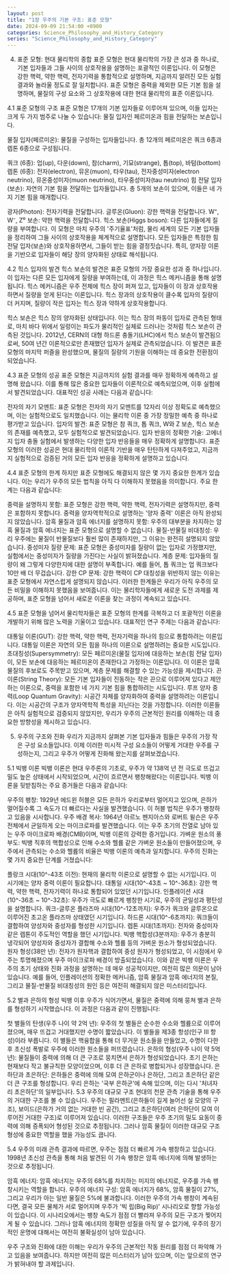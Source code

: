```yaml
---
layout: post
title: "1장 우주의 기본 구조: 표준 모형"
date: 2024-09-09 21:54:00 +0900
categories: Science_Philosophy_and_History_Category
series: "Science_Philosophy_and_History_Category"
---
```





4. 표준 모형: 현대 물리학의 종합
표준 모형은 현대 물리학의 가장 큰 성과 중 하나로, 기본 입자들과 그들 사이의 상호작용을 설명하는 포괄적인 이론입니다. 이 모형은 강한 핵력, 약한 핵력, 전자기력을 통합적으로 설명하며, 지금까지 알려진 모든 실험 결과와 놀라울 정도로 잘 일치합니다. 표준 모형은 중력을 제외한 모든 기본 힘을 설명하며, 물질의 구성 요소와 그 상호작용에 대한 현대 물리학의 표준 이론입니다.

4.1 표준 모형의 구조
표준 모형은 17개의 기본 입자들로 이루어져 있으며, 이들 입자는 크게 두 가지 범주로 나눌 수 있습니다: 물질 입자인 페르미온과 힘을 전달하는 보손입니다.

물질 입자(페르미온): 물질을 구성하는 입자들입니다. 총 12개의 페르미온은 쿼크 6종과 렙톤 6종으로 구성됩니다.

쿼크 (6종): 업(up), 다운(down), 참(charm), 기묘(strange), 톱(top), 바텀(bottom)
렙톤 (6종): 전자(electron), 뮤온(muon), 타우(tau), 전자중성미자(electron neutrino), 뮤온중성미자(muon neutrino), 타우중성미자(tau neutrino)
힘 전달 입자(보손): 자연의 기본 힘을 전달하는 입자들입니다. 총 5개의 보손이 있으며, 이들은 네 가지 기본 힘을 매개합니다.

광자(Photon): 전자기력을 전달합니다.
글루온(Gluon): 강한 핵력을 전달합니다.
W⁺, W⁻, Z⁰ 보손: 약한 핵력을 전달합니다.
힉스 보손(Higgs boson): 다른 입자들에게 질량을 부여합니다.
이 모형은 마치 우주의 '주기율표'처럼, 물리 세계의 모든 기본 입자들을 정리하여 그들 사이의 상호작용을 체계적으로 설명합니다. 모든 입자들은 특정한 힘 전달 입자(보손)와 상호작용하면서, 그들이 받는 힘을 결정짓습니다. 특히, 양자장 이론을 기반으로 입자들이 해당 장의 양자화된 상태로 해석됩니다.

4.2 힉스 입자의 발견
힉스 보손의 발견은 표준 모형의 가장 중요한 성과 중 하나입니다. 이 입자는 다른 모든 입자에게 질량을 부여하는데, 이 과정은 힉스 메커니즘을 통해 설명됩니다. 힉스 메커니즘은 우주 전체에 힉스 장이 퍼져 있고, 입자들이 이 장과 상호작용하면서 질량을 얻게 된다는 이론입니다. 힉스 장과의 상호작용이 클수록 입자의 질량이 더 커지며, 질량이 작은 입자는 힉스 장과 약하게 상호작용합니다.

힉스 보손은 힉스 장의 양자화된 상태입니다. 이는 힉스 장의 파동이 입자로 관측된 형태로, 마치 바다 위에서 일렁이는 파도가 물리적인 실체로 드러나는 것처럼 힉스 보손이 관측된 것입니다. 2012년, CERN의 대형 하드론 충돌기(LHC)에서 힉스 보손이 발견됨으로써, 50여 년간 이론적으로만 존재했던 입자가 실제로 관측되었습니다. 이 발견은 표준 모형의 마지막 퍼즐을 완성했으며, 물질의 질량의 기원을 이해하는 데 중요한 전환점이 되었습니다.

4.3 표준 모형의 성공
표준 모형은 지금까지의 실험 결과를 매우 정확하게 예측하고 설명해 왔습니다. 이를 통해 많은 중요한 입자들이 이론적으로 예측되었으며, 이후 실험에서 발견되었습니다. 대표적인 성공 사례는 다음과 같습니다:

전자의 자기 모멘트: 표준 모형은 전자의 자기 모멘트를 12자리 이상 정확도로 예측했으며, 이는 실험적으로도 일치했습니다. 이는 물리학 이론 중 가장 정밀한 예측 중 하나로 평가받고 있습니다.
입자의 발견: 표준 모형은 참 쿼크, 톱 쿼크, W와 Z 보손, 힉스 보손의 존재를 예측했고, 모두 실험적으로 발견되었습니다.
입자 반응의 정확한 기술: 고에너지 입자 충돌 실험에서 발생하는 다양한 입자 반응들을 매우 정확하게 설명합니다.
표준 모형의 이러한 성공은 현대 물리학의 이론적 기반을 매우 탄탄하게 다져주었고, 지금까지 실험적으로 검증된 거의 모든 입자 반응을 정확하게 설명하고 있습니다.

4.4 표준 모형의 한계
하지만 표준 모형에도 해결되지 않은 몇 가지 중요한 한계가 있습니다. 이는 우리가 우주의 모든 법칙을 아직 다 이해하지 못했음을 의미합니다. 주요 한계는 다음과 같습니다:

중력을 설명하지 못함: 표준 모형은 강한 핵력, 약한 핵력, 전자기력은 설명하지만, 중력은 포함하지 못합니다. 중력을 양자역학적으로 설명하는 '양자 중력' 이론은 아직 완성되지 않았습니다.
암흑 물질과 암흑 에너지를 설명하지 못함: 우주의 대부분을 차지하는 암흑 물질과 암흑 에너지는 표준 모형으로 설명할 수 없습니다.
물질-반물질 비대칭성: 우리 우주에는 물질이 반물질보다 훨씬 많이 존재하지만, 그 이유는 완전히 설명되지 않았습니다.
중성미자 질량 문제: 표준 모형은 중성미자를 질량이 없는 입자로 가정했지만, 실험에서는 중성미자가 질량을 가진다는 사실이 밝혀졌습니다.
계층 문제: 입자들의 질량이 왜 그렇게 다양한지에 대한 설명이 부족합니다. 예를 들어, 톱 쿼크는 업 쿼크보다 10만 배 더 무겁습니다.
강한 CP 문제: 강한 핵력이 CP 대칭성을 위반하지 않는 이유는 표준 모형에서 자연스럽게 설명되지 않습니다.
이러한 한계들은 우리가 아직 우주의 모든 비밀을 이해하지 못했음을 보여줍니다. 이는 물리학자들에게 새로운 도전 과제를 제공하며, 표준 모형을 넘어서 새로운 이론을 찾는 과정이 계속되고 있습니다.

4.5 표준 모형을 넘어서
물리학자들은 표준 모형의 한계를 극복하고 더 포괄적인 이론을 개발하기 위해 많은 노력을 기울이고 있습니다. 대표적인 연구 주제는 다음과 같습니다:

대통일 이론(GUT): 강한 핵력, 약한 핵력, 전자기력을 하나의 힘으로 통합하려는 이론입니다. 대통일 이론은 자연의 모든 힘을 하나의 이론으로 설명하려는 중요한 시도입니다.
초대칭성(Supersymmetry): 모든 페르미온(물질 입자)에 대응하는 보손(힘 전달 입자)이, 모든 보손에 대응하는 페르미온이 존재한다고 가정하는 이론입니다. 이 이론은 암흑 물질의 후보로도 주목받고 있으며, 계층 문제를 해결할 수 있는 가능성을 제시합니다.
끈 이론(String Theory): 모든 기본 입자들이 진동하는 작은 끈으로 이루어져 있다고 제안하는 이론으로, 중력을 포함한 네 가지 기본 힘을 통합하려는 시도입니다.
루프 양자 중력(Loop Quantum Gravity): 시공간 자체를 양자화하여 중력을 설명하려는 이론입니다. 이는 시공간의 구조가 양자역학적 특성을 지닌다는 것을 가정합니다.
이러한 이론들은 아직 실험적으로 검증되지 않았지만, 우리가 우주의 근본적인 원리를 이해하는 데 중요한 방향성을 제시하고 있습니다.

5. 우주의 구조와 진화
우리가 지금까지 살펴본 기본 입자들과 힘들은 우주의 가장 작은 구성 요소들입니다. 이제 이러한 미시적 구성 요소들이 어떻게 거대한 우주를 구성하는지, 그리고 우주가 어떻게 진화해 왔는지를 살펴보겠습니다.

5.1 빅뱅 이론
빅뱅 이론은 현대 우주론의 기초로, 우주가 약 138억 년 전 극도로 뜨겁고 밀도 높은 상태에서 시작되었으며, 시간이 흐르면서 팽창해왔다는 이론입니다. 빅뱅 이론을 뒷받침하는 주요 증거들은 다음과 같습니다:

우주의 팽창: 1929년 에드윈 허블은 모든 은하가 우리로부터 멀어지고 있으며, 은하가 멀어질수록 그 속도가 더 빠르다는 사실을 발견했습니다. 이 허블 법칙은 우주가 팽창하고 있음을 시사합니다.
우주 배경 복사: 1964년 아르노 펜지아스와 로버트 윌슨은 우주 전체에서 균일하게 오는 마이크로파를 발견했습니다. 이는 우주 초기의 잔열로 남아 있는 우주 마이크로파 배경(CMB)이며, 빅뱅 이론의 강력한 증거입니다.
가벼운 원소의 풍부도: 빅뱅 직후의 핵합성으로 인해 수소와 헬륨 같은 가벼운 원소들이 만들어졌으며, 우주에서 관측되는 수소와 헬륨의 비율은 빅뱅 이론의 예측과 일치합니다.
우주의 진화는 몇 가지 중요한 단계를 거쳤습니다:

플랑크 시대(10^-43초 이전): 현재의 물리학 이론으로 설명할 수 없는 시기입니다. 이 시기에는 양자 중력 이론이 필요합니다.
대통일 시대(10^-43초 ~ 10^-36초): 강한 핵력, 약한 핵력, 전자기력이 하나로 통합되어 있었던 시기입니다.
인플레이션 시대(10^-36초 ~ 10^-32초): 우주가 극도로 빠르게 팽창한 시기로, 우주의 균일성과 평탄성을 설명합니다.
쿼크-글루온 플라즈마 시대(10^-12초까지): 우주가 쿼크와 글루온으로 이루어진 초고온 플라즈마 상태였던 시기입니다.
하드론 시대(10^-6초까지): 쿼크들이 결합하여 양성자와 중성자를 형성한 시기입니다.
렙톤 시대(1초까지): 전자와 중성미자 같은 렙톤이 주도적인 역할을 했던 시기입니다.
빅뱅 핵합성(3분까지): 우주가 충분히 냉각되어 양성자와 중성자가 결합해 수소와 헬륨 등의 가벼운 원소가 형성되었습니다.
원자 형성(38만 년): 전자가 원자핵과 결합하여 중성 원자가 형성되었고, 이 시점에서 우주는 투명해졌으며 우주 마이크로파 배경이 방출되었습니다.
이와 같은 빅뱅 이론은 우주의 초기 상태와 진화 과정을 설명하는 데 매우 성공적이지만, 여전히 많은 의문이 남아 있습니다. 예를 들어, 인플레이션의 정확한 메커니즘, 암흑 물질과 암흑 에너지의 본질, 그리고 물질-반물질 비대칭성의 원인 등은 여전히 해결되지 않은 미스터리입니다.

5.2 별과 은하의 형성
빅뱅 이후 우주가 식어가면서, 물질은 중력에 의해 뭉쳐 별과 은하를 형성하기 시작했습니다. 이 과정은 다음과 같이 진행됩니다:

첫 별들의 탄생(우주 나이 약 2억 년): 우주의 첫 별들은 순수한 수소와 헬륨으로 이루어졌으며, 매우 뜨겁고 거대했지만 수명이 짧았습니다. 이 별들을 제3종 항성(인구 III 항성)이라 부릅니다. 이 별들은 핵융합을 통해 더 무거운 원소들을 만들었고, 수명이 다한 후 초신성 폭발로 우주에 이러한 원소들을 퍼뜨렸습니다.
은하의 형성(우주 나이 약 5억 년): 물질들이 중력에 의해 더 큰 구조로 뭉치면서 은하가 형성되었습니다. 초기 은하는 현재보다 작고 불규칙한 모양이었으며, 이후 더 큰 은하로 병합되거나 성장했습니다.
은하단과 초은하단: 은하들은 중력에 의해 모여 은하군이나 은하단, 그리고 초은하단 같은 더 큰 구조를 형성합니다. 우리 은하는 '국부 은하군'에 속해 있으며, 이는 다시 '처녀자리 초은하단'의 일부입니다.
5.3 우주의 대규모 구조
현대의 천문 관측 기술을 통해 우주의 거대한 구조를 볼 수 있습니다. 우주는 필라멘트(은하들이 길게 늘어선 실 모양의 구조), 보이드(은하가 거의 없는 거대한 빈 공간), 그리고 초은하단(여러 은하단이 모여 이루어진 거대한 구조)로 이루어져 있습니다. 이러한 구조들은 우주 초기의 밀도 요동이 중력에 의해 증폭되어 형성된 것으로 추정됩니다. 그러나 암흑 물질이 이러한 대규모 구조 형성에 중요한 역할을 했을 가능성도 큽니다.

5.4 우주의 미래
관측 결과에 따르면, 우주는 점점 더 빠르게 가속 팽창하고 있습니다. 1998년 초신성 관측을 통해 처음 발견된 이 가속 팽창은 암흑 에너지에 의해 발생하는 것으로 추정됩니다.

암흑 에너지: 암흑 에너지는 우주의 68%를 차지하는 미지의 에너지로, 우주를 가속 팽창시키는 역할을 합니다.
우주의 에너지 구성: 암흑 에너지가 68%, 암흑 물질이 27%, 그리고 우리가 아는 일반 물질은 5%에 불과합니다.
이러한 우주의 가속 팽창이 계속된다면, 결국 모든 물체가 서로 멀어지며 우주가 '빅 립(Big Rip)' 시나리오로 향할 가능성이 있습니다. 이 시나리오에서는 팽창 속도가 점점 더 빨라져 우주의 모든 구조가 찢어지게 될 수 있습니다. 그러나 암흑 에너지의 정확한 성질을 아직 알 수 없기에, 우주의 장기적인 운명에 대해서는 여전히 불확실성이 남아 있습니다.

우주 구조와 진화에 대한 이해는 우리가 우주의 근본적인 작동 원리를 점점 더 파악해 가고 있음을 보여줍니다. 하지만 여전히 많은 미스터리가 남아 있으며, 이는 앞으로의 연구가 밝혀내야 할 과제입니다.